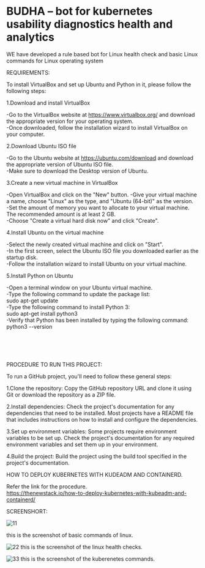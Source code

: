 # BUDHA – bot for kubernetes usability diagnostics health and analytics 

WE have developed a rule based bot for Linux health check and basic Linux commands for Linux operating system<br>


REQUIREMENTS:

To install VirtualBox and set up Ubuntu and Python in it, please follow the following steps:

1.Download and install VirtualBox

-Go to the VirtualBox website at https://www.virtualbox.org/ and download the appropriate version for your operating system.<br>
-Once downloaded, follow the installation wizard to install VirtualBox on your computer.<br>

2.Download Ubuntu ISO file

-Go to the Ubuntu website at https://ubuntu.com/download and download the appropriate version of Ubuntu ISO file.<br>
-Make sure to download the Desktop version of Ubuntu.<br>

3.Create a new virtual machine in VirtualBox

-Open VirtualBox and click on the "New" button.
-Give your virtual machine a name, choose "Linux" as the type, and "Ubuntu (64-bit)" as the version.<br>
-Set the amount of memory you want to allocate to your virtual machine. The recommended amount is at least 2 GB.<br>
-Choose "Create a virtual hard disk now" and click "Create".<br>

4.Install Ubuntu on the virtual machine

-Select the newly created virtual machine and click on "Start".<br>
-In the first screen, select the Ubuntu ISO file you downloaded earlier as the startup disk.<br>
-Follow the installation wizard to install Ubuntu on your virtual machine.<br>

5.Install Python on Ubuntu

-Open a terminal window on your Ubuntu virtual machine.<br>
-Type the following command to update the package list:<br>
        sudo apt-get update<br>
-Type the following command to install Python 3:<br>
        sudo apt-get install python3<br>
-Verify that Python has been installed by typing the following command:<br>
        python3 --version<br>
        <br>
        <br>
        <br>
        <br>
       
        
PROCEDURE TO RUN THIS PROJECT:
 
To run a GitHub project, you'll need to follow these general steps:

1.Clone the repository: Copy the GitHub repository URL and clone it using Git or download the repository as a ZIP file.

2.Install dependencies: Check the project's documentation for any dependencies that need to be installed. Most projects have a README file that includes instructions on how to install and configure the dependencies.

3.Set up environment variables: Some projects require environment variables to be set up. Check the project's documentation for any required environment variables and set them up in your environment.

4.Build the project: Build the project using the build tool specified in the project's documentation.<br>








HOW TO DEPLOY KUBERNETES WITH KUDEADM AND CONTAINERD.

Refer the link for the procedure.<br>
https://thenewstack.io/how-to-deploy-kubernetes-with-kubeadm-and-containerd/


        
        
        
        

SCREENSHORT:

![11](https://github.com/priyaanca/budhabot_for_linuxcommand_healthchecks/assets/86156664/3781a353-88b4-4bcc-ab55-865a0a1d1b32)


this is the screenshot of basic commands of linux.<br>


![22](https://github.com/priyaanca/budhabot_for_linuxcommand_healthchecks/assets/86156664/ae6de01a-1f4e-4112-a9e6-f4a864e279a2)
this is the screenshot of the linux health checks.<br>


![33](https://github.com/priyaanca/budhabot_for_linuxcommand_healthchecks/assets/86156664/eab805df-a978-4521-97ea-bafcdf3b10e7)
this is the screenshot of the kuberenetes commands.<br>



